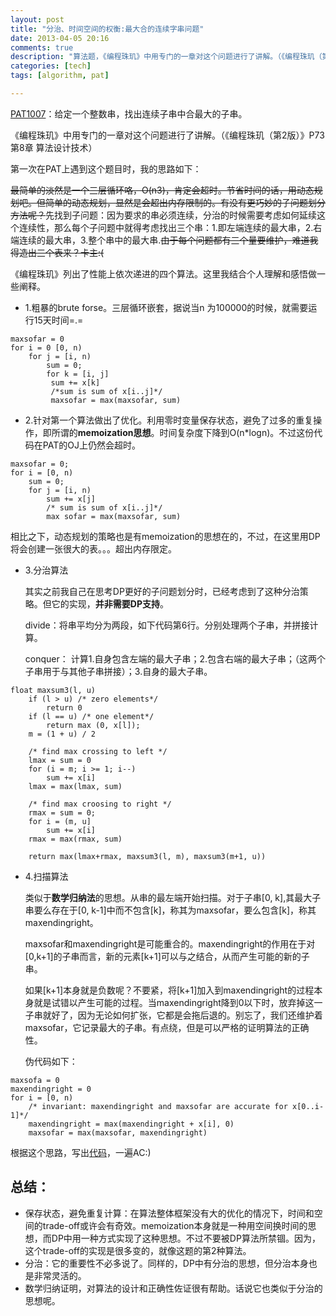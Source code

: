 ```yaml
---
layout: post
title: "分治、时间空间的权衡:最大合的连续字串问题"
date: 2013-04-05 20:16
comments: true
description: "算法题，《编程珠玑》中用专门的一章对这个问题进行了讲解。（《编程珠玑（第2版）》P73 第8章 算法设计技术）"
categories: [tech]
tags: [algorithm, pat]

---
```


[PAT1007](http://pat.zju.edu.cn/contests/pat-a-practise/1007)：给定一个整数串，找出连续子串中合最大的子串。

《编程珠玑》中用专门的一章对这个问题进行了讲解。（《编程珠玑（第2版）》P73 第8章 算法设计技术）

第一次在PAT上遇到这个题目时，我的思路如下：

~~最简单的淡然是一个三层循环咯，O(n3)，肯定会超时。节省时间的话，用动态规划吧。但简单的动态规划，显然是会超出内存限制的。有没有更巧妙的子问题划分方法呢？~~先找到子问题：因为要求的串必须连续，分治的时候需要考虑如何延续这个连续性，那么每个子问题中就得考虑找出三个串：1.即左端连续的最大串，2.右端连续的最大串，3.整个串中的最大串.~~由于每个问题都有三个量要维护，难道我得造出三个表来？卡主:(~~

<!--more-->

《编程珠玑》列出了性能上依次递进的四个算法。这里我结合个人理解和感悟做一些阐释。

* 1.粗暴的brute forse。三层循环嵌套，据说当n 为100000的时候，就需要运行15天时间=.=

```
maxsofar = 0
for i = 0 [0, n)
	for j = [i, n)
		sum = 0;
		for k = [i, j]
		 sum += x[k]
		 /*sum is sum of x[i..j]*/
		 maxsofar = max(maxsofar, sum)
```

* 2.针对第一个算法做出了优化。利用零时变量保存状态，避免了过多的重复操作，即所谓的**memoization思想**。时间复杂度下降到O(n*logn)。不过这份代码在PAT的OJ上仍然会超时。

```
maxsofar = 0;
for i = [0, n)
	sum = 0;
	for j = [i, n)
		sum += x[j]
		/* sum is sum of x[i..j]*/
		max sofar = max(maxsofar, sum)
```

相比之下，动态规划的策略也是有memoization的思想在的，不过，在这里用DP将会创建一张很大的表。。。超出内存限定。

* 3.分治算法

	其实之前我自己在思考DP更好的子问题划分时，已经考虑到了这种分治策略。但它的实现，**并非需要DP支持**。
	
	divide：将串平均分为两段，如下代码第6行。分别处理两个子串，并拼接计算。

	conquer： 计算1.自身包含左端的最大子串；2.包含右端的最大子串；（这两个子串用于与其他子串拼接）；3.自身的最大子串。
	
```
float maxsum3(l, u)
	if (l > u) /* zero elements*/
		return 0
	if (l == u) /* one element*/
		return max (0, x[l]);
	m = (1 + u) / 2
	
	/* find max crossing to left */
	lmax = sum = 0
	for (i = m; i >= 1; i--)
		sum += x[i]
	lmax = max(lmax, sum)
	
	/* find max croosing to right */
	rmax = sum = 0;
	for i = (m, u]
		sum += x[i]
	rmax = max(rmax, sum)
	
	return max(lmax+rmax, maxsum3(l, m), maxsum3(m+1, u))	
```

* 4.扫描算法

	类似于**数学归纳法**的思想。从串的最左端开始扫描。对于子串[0, k],其最大子串要么存在于[0, k-1]中而不包含[k]，称其为maxsofar，要么包含[k]，称其maxendingright。
	
	maxsofar和maxendingright是可能重合的。maxendingright的作用在于对[0,k+1]的子串而言，新的元素[k+1]可以与之结合，从而产生可能的新的子串。
	
	如果[k+1]本身就是负数呢？不要紧，将[k+1]加入到maxendingright的过程本身就是试错以产生可能的过程。当maxendingright降到0以下时，放弃掉这一子串就好了，因为无论如何扩张，它都是会拖后退的。别忘了，我们还维护着maxsofar，它记录最大的子串。有点绕，但是可以严格的证明算法的正确性。
	
	伪代码如下：
	
```
maxsofa = 0
maxendingright = 0
for i = [0, n)
	/* invariant: maxendingright and maxsofar are accurate for x[0..i-1]*/
	maxendingright = max(maxendingright + x[i], 0)
	maxsofar = max(maxsofar, maxendingright)
```

根据这个思路，写出[代码](https://github.com/biaobiaoqi/biaobiaoqiCode/blob/master/src/biaobiaoqi/pat/advancedlevel/APAT1007.java)，一遍AC:)
	

总结：
---
* 保存状态，避免重复计算：在算法整体框架没有大的优化的情况下，时间和空间的trade-off或许会有奇效。memoization本身就是一种用空间换时间的思想，而DP中用一种方式实现了这种思想。不过不要被DP算法所禁锢。因为，这个trade-off的实现是很多变的，就像这题的第2种算法。
* 分治：它的重要性不必多说了。同样的，DP中有分治的思想，但分治本身也是非常灵活的。
* 数学归纳证明，对算法的设计和正确性佐证很有帮助。话说它也类似于分治的思想呢。
